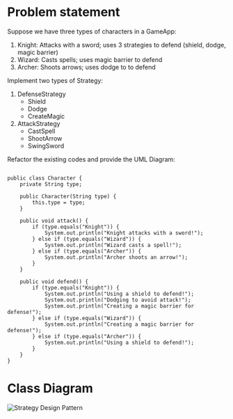 # Problem statement

Suppose we have three types of characters in a GameApp:

<ol>
  <li>Knight: Attacks with a sword; uses 3 strategies to defend (shield, dodge, magic barrier)</li>
  <li>Wizard: Casts spells; uses magic barrier to defend</li>
  <li>Archer: Shoots arrows; uses dodge to to defend</li>
</ol>

Implement two types of Strategy:
<ol>
  <li>DefenseStrategy
    <ul>
      <li>Shield</li>
      <li>Dodge</li>
      <li>CreateMagic</li>
    </ul>
  </li>
  <li>AttackStrategy
    <ul>
      <li>CastSpell</li>
      <li>ShootArrow</li>
      <li>SwingSword</li>
    </ul>
  </li>
</ol>

Refactor the existing codes and provide the UML Diagram:
<pre><code>
public class Character {
    private String type;

    public Character(String type) {
        this.type = type;
    }

    public void attack() {
        if (type.equals("Knight")) {
            System.out.println("Knight attacks with a sword!");
        } else if (type.equals("Wizard")) {
            System.out.println("Wizard casts a spell!");
        } else if (type.equals("Archer")) {
            System.out.println("Archer shoots an arrow!");
        }
    }

    public void defend() {
        if (type.equals("Knight")) {
            System.out.println("Using a shield to defend!");
            System.out.println("Dodging to avoid attack!");
            System.out.println("Creating a magic barrier for defense!");
        } else if (type.equals("Wizard")) {
            System.out.println("Creating a magic barrier for defense!");
        } else if (type.equals("Archer")) {
            System.out.println("Using a shield to defend!");
        }
    }
}
</code></pre>

# Class Diagram
![Strategy Design Pattern](https://github.com/RonanSoriano/strategyPattern/assets/142371669/3f9def4d-3a1a-43d0-8bd2-fcc13e312de0)
